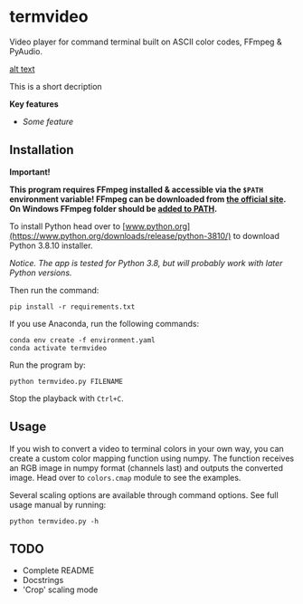 # termvideo
Video player for command terminal built on ASCII color codes, FFmpeg & PyAudio.

[alt text](https://raw.githubusercontent.com/SergejVolkov/termvideo/main/pic/bad_apple.png)

This is a short decription

**Key features**

+ *Some feature*

## Installation

**Important!**

**This program requires FFmpeg installed & accessible via the `$PATH` environment variable! FFmpeg can be downloaded from [the official site](https://ffmpeg.org/download.html). On Windows FFmpeg folder should be [added to PATH](https://www.google.com/search?q=add+ffmpeg+to+path).**

To install Python head over to [www.python.org](https://www.python.org/downloads/release/python-3810/) to download Python 3.8.10 installer.

*Notice. The app is tested for Python 3.8, but will probably work with later Python versions.*

Then run the command:

`pip install -r requirements.txt`

If you use Anaconda, run the following commands:

`conda env create -f environment.yaml`\
`conda activate termvideo`

Run the program by:

`python termvideo.py FILENAME`

Stop the playback with `Ctrl+C`.

## Usage

If you wish to convert a video to terminal colors in your own way, you can create a custom color mapping function using numpy. The function receives an RGB image in numpy format (channels last) and outputs the converted image. Head over to `colors.cmap` module to see the examples.

Several scaling options are available through command options. See full usage manual by running:

`python termvideo.py -h`

## TODO
+ Complete README
+ Docstrings
+ 'Crop' scaling mode
